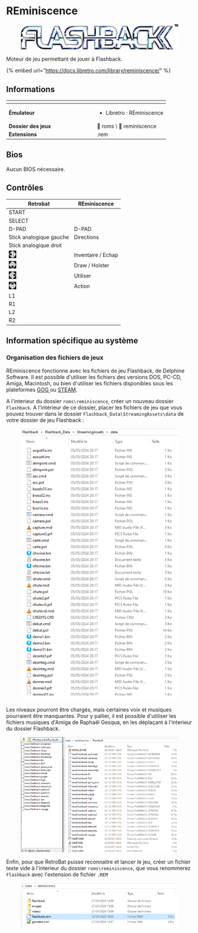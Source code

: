 # REminiscence



<div align="center" data-full-width="true">

<figure><img src="../../../.gitbook/assets/reminiscence.png" alt="" width="563"><figcaption></figcaption></figure>

</div>

Moteur de jeu permettant de jouer à Flashback.

{% embed url="https://docs.libretro.com/library/reminiscence/" %}

## Informations

<table data-header-hidden><thead><tr><th width="224"></th><th></th></tr></thead><tbody><tr><td><strong>Émulateur</strong></td><td><ul><li>Libretro : REminiscence</li></ul></td></tr><tr><td><strong>Dossier des jeux</strong></td><td><span data-gb-custom-inline data-tag="emoji" data-code="1f4c2">📂</span> roms \ <span data-gb-custom-inline data-tag="emoji" data-code="1f4c2">📂</span> reminiscence</td></tr><tr><td><strong>Extensions</strong></td><td>.rem</td></tr></tbody></table>

## Bios

Aucun BIOS nécessaire.

## Contrôles

| Retrobat                                       | REminiscence       |
| ---------------------------------------------- | ------------------ |
| START                                          |                    |
| SELECT                                         |                    |
| D-PAD                                          | D-PAD              |
| Stick analogique gauche                        | Directions         |
| Stick analogique droit                         |                    |
| ![](<../../../.gitbook/assets/image (32).png>) | Inventaire / Echap |
| ![](<../../../.gitbook/assets/image (19).png>) | Draw / Holster     |
| ![](<../../../.gitbook/assets/image (6).png>)  | Utiliser           |
| ![](<../../../.gitbook/assets/image (34).png>) | Action             |
| L1                                             |                    |
| R1                                             |                    |
| L2                                             |                    |
| R2                                             |                    |

## Information spécifique au système

### Organisation des fichiers de jeux

REminiscence fonctionne avec les fichiers de jeu Flashback, de Delphine Software. Il est possible d'utiliser les fichiers des versions DOS, PC-CD, Amiga, Macintosh, ou bien d'utiliser les fichiers disponibles sous les plateformes [GOG ](https://www.gog.com/game/flashback)ou [STEAM](https://store.steampowered.com/app/961620/Flashback/).&#x20;

A l'interieur du dossier `roms\reminiscence`, créer un nouveau dossier `Flashback`. A l'intérieur de ce dossier, placer les fichiers de jeu que vous pouvez trouver dans le dossier `Flashback_Data\StreamingAssets\data` de votre dossier de jeu Flashback :

<div align="left">

<figure><img src="../../../.gitbook/assets/2024-05-05_20h19_06.png" alt=""><figcaption></figcaption></figure>

</div>

Les niveaux pourront être chargés, mais certaines voix et musiques pourraient être manquantes. Pour y pallier, il est possible d'utiliser les fichiers musiques d'Amiga de Raphaël Gesqua, en les déplaçant à l'interieur du dossier Flashback.

<div align="left">

<figure><img src="../../../.gitbook/assets/2024-05-05_21h42_28.png" alt=""><figcaption></figcaption></figure>

</div>

Enfin, pour que RetroBat puisse reconnaitre et lancer le jeu, créer un fichier texte vide à l'interieur du dossier `roms\reminiscence`, que vous renommerez `Flashback` avec l'extension de fichier `.REM`

<div align="left">

<figure><img src="../../../.gitbook/assets/2024-05-05_20h22_19.png" alt=""><figcaption></figcaption></figure>

</div>
